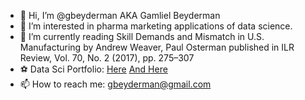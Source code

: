 - 👋 Hi, I’m @gbeyderman AKA Gamliel Beyderman
- 👀 I’m interested in pharma marketing applications of data science.
- 🌱 I’m currently reading Skill Demands and Mismatch in U.S. Manufacturing by Andrew Weaver, Paul Osterman published in ILR Review, Vol. 70, No. 2 (2017), pp. 275–307
- ⚽ Data Sci Portfolio: [Here](https://github.com/gbeyderman/gbeyderman/blob/gh-pages/Airbnb_Price.ipynb) [And Here](https://github.com/gbeyderman/gbeyderman/blob/gh-pages/Purchase_Modeling_using_Clickstream_Data_and_Markov_Chains.pdf) 
- 📫 How to reach me: gbeyderman@gmail.com

<!---
gbeyderman/gbeyderman is a ✨ special ✨ repository because its `README.md` (this file) appears on your GitHub profile.
You can click the Preview link to take a look at your changes.
--->
